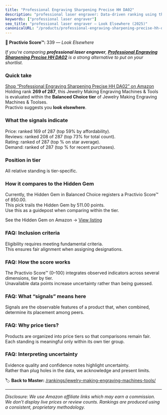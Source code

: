 ```yaml
---
title: "Professional Engraving Sharpening Precise HH DA02"
description: "professional laser engraver: Data-driven ranking using the Practivio Score™. Positioned by quality, value, demand, findability, momentum."
keywords: ["professional laser engraver"]
seo_title: "professional laser engraver — Look Elsewhere (2025)"
canonicalURL: "/products/professional-engraving-sharpening-precise-hh-da02-B0DR69CPYY/"
---
```


**🚫 Practivio Score™:** 339 — _Look Elsewhere_


*If you're comparing **professional laser engraver**, **[Professional Engraving Sharpening Precise HH DA02](https://www.amazon.com/dp/B0DR69CPYY?tag=practivio-20)** is a strong alternative to put on your shortlist.*
### Quick take
[Shop “Professional Engraving Sharpening Precise HH DA02” on Amazon](https://www.amazon.com/dp/B0DR69CPYY?tag=practivio-20)
Holding rank **269 of 287**, this Jewelry Making Engraving Machines & Tools is evaluated within the **Balanced Choice tier** of Jewelry Making Engraving Machines & Toolses.  
Practivio suggests you **look elsewhere**.

### What the signals indicate
Price: ranked 169 of 287 (top 59% by affordability).  
Reviews: ranked 208 of 287 (top 73% for total count).  
Rating: ranked  of 287 (top % on star average).  
Demand: ranked  of 287 (top % for recent purchases).

### Position in tier
All relative standing is tier-specific.

### How it compares to the Hidden Gem
Currently, the Hidden Gem in Balanced Choice registers a Practivio Score™ of 850.00.  
This pick trails the Hidden Gem by 511.00 points.  
Use this as a guidepost when comparing within the tier.  

See the Hidden Gem on Amazon → [View listing](https://www.amazon.com/dp/B01M1SJNVU?tag=practivio-20)

### FAQ: Inclusion criteria
Eligibility requires meeting fundamental criteria.  
This ensures fair alignment when assigning designations.

### FAQ: How the score works
The Practivio Score™ (0–100) integrates observed indicators across several dimensions, tier by tier.  
Unavailable data points increase uncertainty rather than being guessed.

### FAQ: What “signals” means here
Signals are the observable features of a product that, when combined, determine its placement among peers.

### FAQ: Why price tiers?
Products are organized into price tiers so that comparisons remain fair.  
Each standing is meaningful only within its own tier group.

### FAQ: Interpreting uncertainty
Evidence quality and confidence notes highlight uncertainty.  
Rather than plug holes in the data, we acknowledge and present limits.


🏷️ **Back to Master:** [/rankings/jewelry-making-engraving-machines-tools/](/rankings/jewelry-making-engraving-machines-tools/)

---
_Disclosure: We use Amazon affiliate links which may earn a commission. We don’t display live prices or review counts. Rankings are produced using a consistent, proprietary methodology._
